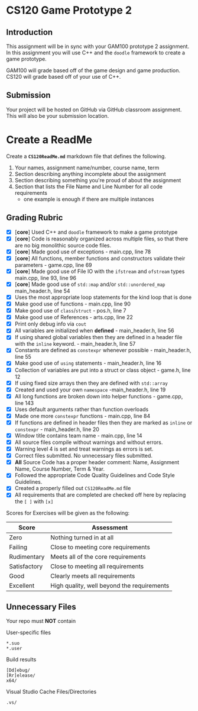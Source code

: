 # CS120 Game Prototype 2

## Introduction

This assignment will be in sync with your GAM100 prototype 2 assignment. In this assignment you will use C++ and the `doodle` framework to create a game prototype.

GAM100 will grade based off of the game design and game production. CS120 will grade based off of your use of C++.

## Submission

Your project will be hosted on GitHub via GitHub classroom assignment. This will also be your submission location.

# Create a ReadMe


Create a **`CS120ReadMe.md`** markdown file that defines the following.

1. Your names, assignment name/number, course name, term
2. Section describing anything incomplete about the assignment
3. Section describing something you're proud of about the assignment
4. Section that lists the File Name and Line Number for all code requirements
    - one example is enough if there are multiple instances

## Grading Rubric

- [x] [**core**] Used C++ and `doodle` framework to make a game prototype
- [x] [**core**] Code is reasonably organized across multiple files, so that there are no big monolithic source code files.
- [x] [**core**] Made good use of exceptions - main.cpp, line 78
- [x] [**core**] All functions, member functions and constructors validate their parameters - game.cpp, line 69
- [x] [**core**] Made good use of File IO with the `ifstream` and `ofstream` types main.cpp, line 93, line 96
- [x] [**core**] Made good use of `std::map` and/or `std::unordered_map` main_header.h, line 54
- [x] Uses the most appropriate loop statements for the kind loop that is done
- [x] Make good use of functions - main.cpp, line 90
- [x] Make good use of `class`/`struct` - pos.h, line 7
- [x] Make good use of References - arts.cpp, line 22
- [x] Print only debug info via `cout`
- [x] All variables are initialized when **defined** - main_header.h, line 56
- [x] If using shared global variables then they are defined in a header file with the `inline` keyword. - main_header.h, line 57
- [x] Constants are defined as `constexpr` whenever possible - main_header.h, line 55
- [x] Make good use of `using` statements - main_header.h, line 16
- [x] Collection of variables are put into a struct or class object - game.h, line 12
- [x] If using fixed size arrays then they are defined with `std::array`
- [x] Created and used your own `namespace` -main_header.h, line 19
- [x] All long functions are broken down into helper functions - game.cpp, line 143
- [x] Uses default arguments rather than function overloads
- [x] Made one more `constexpr` functions - main.cpp, line 84
- [x] If functions are defined in header files then they are marked as `inline` or `constexpr` - main_header.h, line 20
- [x] Window title contains team name - main.cpp, line 14
- [x] All source files compile without warnings and without errors.
- [x] Warning level 4 is set and treat warnings as errors is set.
- [x] Correct files submitted. No unnecessary files submitted.
- [x] **All** Source Code has a proper header comment: Name, Assignment Name, Course Number, Term & Year.
- [x] Followed the appropriate Code Quality Guidelines and Code Style Guidelines.
- [x] Created a properly filled out `CS120ReadMe.md` file
- [x] All requirements that are completed are checked off here by replacing the `[ ]` with `[x]`

Scores for Exercises will be given as the following:

Score        | Assessment
------------ | ----------
Zero         | Nothing turned in at all
Failing      | Close to meeting core requirements
Rudimentary  | Meets all of the core requirements
Satisfactory | Close to meeting all requirements
Good         | Clearly meets all requirements 
Excellent    | High quality, well beyond the requirements

## Unnecessary Files

Your repo must **NOT** contain

User-specific files

    *.suo
    *.user

Build results

    [Dd]ebug/
    [Rr]elease/
    x64/

Visual Studio Cache Files/Directories

    .vs/